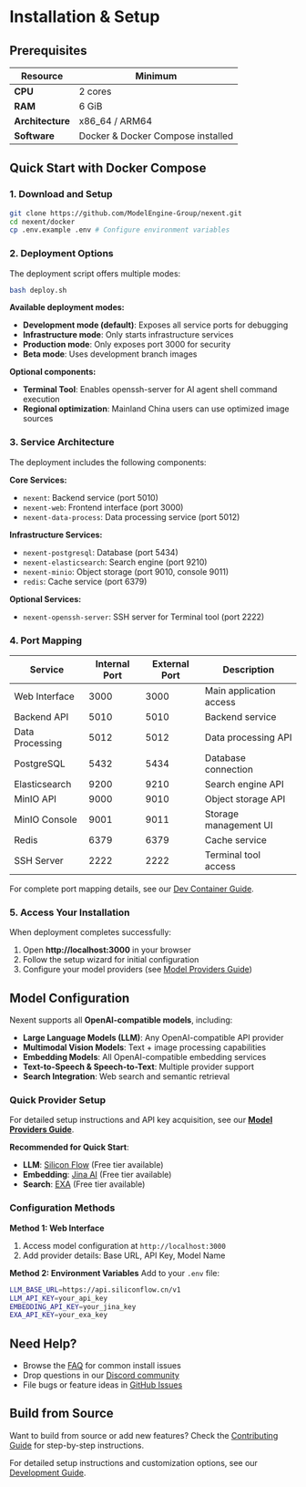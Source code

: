 # Installation & Setup

## Prerequisites

| Resource | Minimum |
|----------|---------|
| **CPU**  | 2 cores |
| **RAM**  | 6 GiB   |
| **Architecture** | x86_64 / ARM64 |
| **Software** | Docker & Docker Compose installed |

## Quick Start with Docker Compose

### 1. Download and Setup

```bash
git clone https://github.com/ModelEngine-Group/nexent.git
cd nexent/docker
cp .env.example .env # Configure environment variables
```

### 2. Deployment Options

The deployment script offers multiple modes:

```bash
bash deploy.sh
```

**Available deployment modes:**
- **Development mode (default)**: Exposes all service ports for debugging
- **Infrastructure mode**: Only starts infrastructure services
- **Production mode**: Only exposes port 3000 for security
- **Beta mode**: Uses development branch images

**Optional components:**
- **Terminal Tool**: Enables openssh-server for AI agent shell command execution
- **Regional optimization**: Mainland China users can use optimized image sources

### 3. Service Architecture

The deployment includes the following components:

**Core Services:**
- `nexent`: Backend service (port 5010)
- `nexent-web`: Frontend interface (port 3000)
- `nexent-data-process`: Data processing service (port 5012)

**Infrastructure Services:**
- `nexent-postgresql`: Database (port 5434)
- `nexent-elasticsearch`: Search engine (port 9210)
- `nexent-minio`: Object storage (port 9010, console 9011)
- `redis`: Cache service (port 6379)

**Optional Services:**
- `nexent-openssh-server`: SSH server for Terminal tool (port 2222)

### 4. Port Mapping

| Service | Internal Port | External Port | Description |
|---------|---------------|---------------|-------------|
| Web Interface | 3000 | 3000 | Main application access |
| Backend API | 5010 | 5010 | Backend service |
| Data Processing | 5012 | 5012 | Data processing API |
| PostgreSQL | 5432 | 5434 | Database connection |
| Elasticsearch | 9200 | 9210 | Search engine API |
| MinIO API | 9000 | 9010 | Object storage API |
| MinIO Console | 9001 | 9011 | Storage management UI |
| Redis | 6379 | 6379 | Cache service |
| SSH Server | 2222 | 2222 | Terminal tool access |

For complete port mapping details, see our [Dev Container Guide](../deployment/devcontainer.md#port-mapping).

### 5. Access Your Installation

When deployment completes successfully:
1. Open **http://localhost:3000** in your browser
2. Follow the setup wizard for initial configuration
3. Configure your model providers (see [Model Providers Guide](./model-providers))

## Model Configuration

Nexent supports all **OpenAI-compatible models**, including:
- **Large Language Models (LLM)**: Any OpenAI-compatible API provider
- **Multimodal Vision Models**: Text + image processing capabilities  
- **Embedding Models**: All OpenAI-compatible embedding services
- **Text-to-Speech & Speech-to-Text**: Multiple provider support
- **Search Integration**: Web search and semantic retrieval

### Quick Provider Setup

For detailed setup instructions and API key acquisition, see our **[Model Providers Guide](./model-providers)**.

**Recommended for Quick Start**:
- **LLM**: [Silicon Flow](https://siliconflow.cn/) (Free tier available)
- **Embedding**: [Jina AI](https://jina.ai/) (Free tier available)
- **Search**: [EXA](https://exa.ai/) (Free tier available)

### Configuration Methods

**Method 1: Web Interface**
1. Access model configuration at `http://localhost:3000`
2. Add provider details: Base URL, API Key, Model Name

**Method 2: Environment Variables**
Add to your `.env` file:
```bash
LLM_BASE_URL=https://api.siliconflow.cn/v1
LLM_API_KEY=your_api_key
EMBEDDING_API_KEY=your_jina_key
EXA_API_KEY=your_exa_key
```

## Need Help?

- Browse the [FAQ](../faq) for common install issues
- Drop questions in our [Discord community](https://discord.gg/tb5H3S3wyv)
- File bugs or feature ideas in [GitHub Issues](https://github.com/ModelEngine-Group/nexent/issues)

## Build from Source

Want to build from source or add new features? Check the [Contributing Guide](../contributing) for step-by-step instructions.

For detailed setup instructions and customization options, see our [Development Guide](./development-guide).